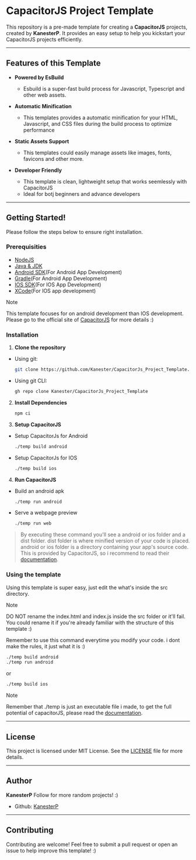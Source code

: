# CapacitorJS Project Template

This repository is a pre-made template for creating a **CapacitorJS** projects, created by **KanesterP**. It provides an easy setup to help you kickstart your CapacitorJS projects efficiently.

---

## Features of this Template

- **Powered by EsBuild**
  - Esbuild is a super-fast build process for Javascript, Typescript and other web assets.

- **Automatic Minification**
  - This templates provides a automatic minification for your HTML, Javascript, and CSS files during the build process to optimize performance

- **Static Assets Support**
  - This templates could easily manage assets like images, fonts, favicons and other more.

- **Developer Friendly**
  - This template is clean, lightweight setup that works seemlessly with CapacitorJS
  - Ideal for botj beginners and advance developers

---

## Getting Started!

Please follow the steps below to ensure right installation.

### Prerequisities

 - [NodeJS](https://nodejs.org/)
 - [Java & JDK](https://www.java.com)
 - [Android SDK](https://developer.android.com/)(For Android App Development)
 - [Gradle](https://gradle.org/)(For Android App Development)
 - [IOS SDK](https://developer.apple.com/)(For IOS App Development)
 - [XCode](https://developer.apple.com/)(For IOS app development)

 > [!NOTE]
 > This template focuses for on android development than IOS development. Please go to the official site of [CapacitorJS](https://capacitorjs.com) for more details :)

### Installation

1. **Clone the repository**
  - Using git:
    ```bash
    git clone https://github.com/Kanester/CapacitorJs_Project_Template.git
    ```

  - Using git CLI:
    ```bash
    gh repo clone Kanester/CapacitorJs_Project_Template
    ```

2. **Install Dependencies**
    ```bash
    npm ci
    ```

3. **Setup CapacitorJS**
  - Setup CapacitorJs for Android
    ```bash
    ./temp build android
    ```
  - Setup CapacitorJs for IOS
    ```bash
    ./temp build ios
    ```

4. **Run CapacitorJS**
  - Build an android apk
    ```bash
    ./temp run android
    ```
  - Serve a webpage preview
    ```bash
    ./temp run web
    ```

> By executing these command you'll see a android or ios folder and a dist folder.
> dist folder is where minified version of your code is placed.
> android or ios folder is a directory containing your app's source code. This is provided by CapacitorJS, so i recommend to read their [documentation](https://capacitorjs.com/).

### Using the template

Using this template is super easy, just edit the what's inside the src directory.
> [!NOTE]
> DO NOT rename the index.html and index.js inside the src folder or it'll fail.
> You could rename it if you're already familiar with the structure of this template :)

Remember to use this command everytime you modify your code. i dont make the rules, it just what it is :)
```bash
./temp build android
./temp run android
```
or
```bash
./temp build ios
```

> [!NOTE]
> Remember that ./temp is just an executable file i made, to get the full potential of capacitorJS, please read the [documentation](https://capacitorjs.com/).

---

## License

This project is licensed under MIT License. See the [LICENSE](./LICENSE) file for more details.

---

## Author

**KanesterP**
Follow for more random projects! :)
 * Github: [KanesterP](https://github.com/Kanester/)

---

## Contributing

Contributing are welcome! Feel free to submit a pull request or open an issue to help improve this template! :)
